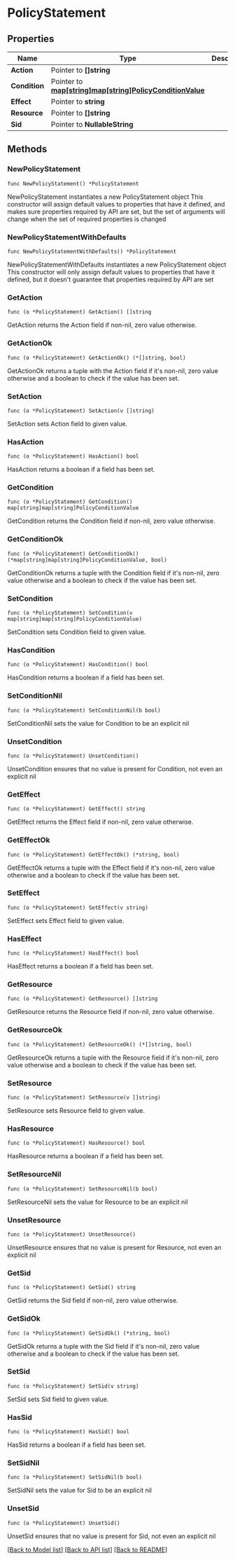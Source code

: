 # PolicyStatement

## Properties

Name | Type | Description | Notes
------------ | ------------- | ------------- | -------------
**Action** | Pointer to **[]string** |  | [optional] 
**Condition** | Pointer to [**map[string]map[string]PolicyConditionValue**](map.md) |  | [optional] 
**Effect** | Pointer to **string** |  | [optional] 
**Resource** | Pointer to **[]string** |  | [optional] 
**Sid** | Pointer to **NullableString** |  | [optional] 

## Methods

### NewPolicyStatement

`func NewPolicyStatement() *PolicyStatement`

NewPolicyStatement instantiates a new PolicyStatement object
This constructor will assign default values to properties that have it defined,
and makes sure properties required by API are set, but the set of arguments
will change when the set of required properties is changed

### NewPolicyStatementWithDefaults

`func NewPolicyStatementWithDefaults() *PolicyStatement`

NewPolicyStatementWithDefaults instantiates a new PolicyStatement object
This constructor will only assign default values to properties that have it defined,
but it doesn't guarantee that properties required by API are set

### GetAction

`func (o *PolicyStatement) GetAction() []string`

GetAction returns the Action field if non-nil, zero value otherwise.

### GetActionOk

`func (o *PolicyStatement) GetActionOk() (*[]string, bool)`

GetActionOk returns a tuple with the Action field if it's non-nil, zero value otherwise
and a boolean to check if the value has been set.

### SetAction

`func (o *PolicyStatement) SetAction(v []string)`

SetAction sets Action field to given value.

### HasAction

`func (o *PolicyStatement) HasAction() bool`

HasAction returns a boolean if a field has been set.

### GetCondition

`func (o *PolicyStatement) GetCondition() map[string]map[string]PolicyConditionValue`

GetCondition returns the Condition field if non-nil, zero value otherwise.

### GetConditionOk

`func (o *PolicyStatement) GetConditionOk() (*map[string]map[string]PolicyConditionValue, bool)`

GetConditionOk returns a tuple with the Condition field if it's non-nil, zero value otherwise
and a boolean to check if the value has been set.

### SetCondition

`func (o *PolicyStatement) SetCondition(v map[string]map[string]PolicyConditionValue)`

SetCondition sets Condition field to given value.

### HasCondition

`func (o *PolicyStatement) HasCondition() bool`

HasCondition returns a boolean if a field has been set.

### SetConditionNil

`func (o *PolicyStatement) SetConditionNil(b bool)`

 SetConditionNil sets the value for Condition to be an explicit nil

### UnsetCondition
`func (o *PolicyStatement) UnsetCondition()`

UnsetCondition ensures that no value is present for Condition, not even an explicit nil
### GetEffect

`func (o *PolicyStatement) GetEffect() string`

GetEffect returns the Effect field if non-nil, zero value otherwise.

### GetEffectOk

`func (o *PolicyStatement) GetEffectOk() (*string, bool)`

GetEffectOk returns a tuple with the Effect field if it's non-nil, zero value otherwise
and a boolean to check if the value has been set.

### SetEffect

`func (o *PolicyStatement) SetEffect(v string)`

SetEffect sets Effect field to given value.

### HasEffect

`func (o *PolicyStatement) HasEffect() bool`

HasEffect returns a boolean if a field has been set.

### GetResource

`func (o *PolicyStatement) GetResource() []string`

GetResource returns the Resource field if non-nil, zero value otherwise.

### GetResourceOk

`func (o *PolicyStatement) GetResourceOk() (*[]string, bool)`

GetResourceOk returns a tuple with the Resource field if it's non-nil, zero value otherwise
and a boolean to check if the value has been set.

### SetResource

`func (o *PolicyStatement) SetResource(v []string)`

SetResource sets Resource field to given value.

### HasResource

`func (o *PolicyStatement) HasResource() bool`

HasResource returns a boolean if a field has been set.

### SetResourceNil

`func (o *PolicyStatement) SetResourceNil(b bool)`

 SetResourceNil sets the value for Resource to be an explicit nil

### UnsetResource
`func (o *PolicyStatement) UnsetResource()`

UnsetResource ensures that no value is present for Resource, not even an explicit nil
### GetSid

`func (o *PolicyStatement) GetSid() string`

GetSid returns the Sid field if non-nil, zero value otherwise.

### GetSidOk

`func (o *PolicyStatement) GetSidOk() (*string, bool)`

GetSidOk returns a tuple with the Sid field if it's non-nil, zero value otherwise
and a boolean to check if the value has been set.

### SetSid

`func (o *PolicyStatement) SetSid(v string)`

SetSid sets Sid field to given value.

### HasSid

`func (o *PolicyStatement) HasSid() bool`

HasSid returns a boolean if a field has been set.

### SetSidNil

`func (o *PolicyStatement) SetSidNil(b bool)`

 SetSidNil sets the value for Sid to be an explicit nil

### UnsetSid
`func (o *PolicyStatement) UnsetSid()`

UnsetSid ensures that no value is present for Sid, not even an explicit nil

[[Back to Model list]](../README.md#documentation-for-models) [[Back to API list]](../README.md#documentation-for-api-endpoints) [[Back to README]](../README.md)



